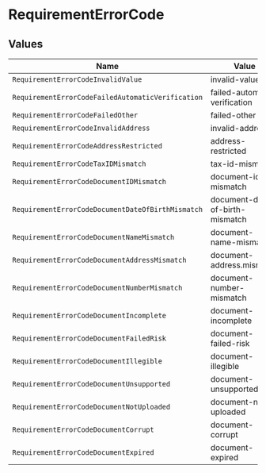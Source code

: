 # RequirementErrorCode


## Values

| Name                                              | Value                                             |
| ------------------------------------------------- | ------------------------------------------------- |
| `RequirementErrorCodeInvalidValue`                | invalid-value                                     |
| `RequirementErrorCodeFailedAutomaticVerification` | failed-automatic-verification                     |
| `RequirementErrorCodeFailedOther`                 | failed-other                                      |
| `RequirementErrorCodeInvalidAddress`              | invalid-address                                   |
| `RequirementErrorCodeAddressRestricted`           | address-restricted                                |
| `RequirementErrorCodeTaxIDMismatch`               | tax-id-mismatch                                   |
| `RequirementErrorCodeDocumentIDMismatch`          | document-id-mismatch                              |
| `RequirementErrorCodeDocumentDateOfBirthMismatch` | document-date-of-birth-mismatch                   |
| `RequirementErrorCodeDocumentNameMismatch`        | document-name-mismatch                            |
| `RequirementErrorCodeDocumentAddressMismatch`     | document-address.mismatch                         |
| `RequirementErrorCodeDocumentNumberMismatch`      | document-number-mismatch                          |
| `RequirementErrorCodeDocumentIncomplete`          | document-incomplete                               |
| `RequirementErrorCodeDocumentFailedRisk`          | document-failed-risk                              |
| `RequirementErrorCodeDocumentIllegible`           | document-illegible                                |
| `RequirementErrorCodeDocumentUnsupported`         | document-unsupported                              |
| `RequirementErrorCodeDocumentNotUploaded`         | document-not-uploaded                             |
| `RequirementErrorCodeDocumentCorrupt`             | document-corrupt                                  |
| `RequirementErrorCodeDocumentExpired`             | document-expired                                  |